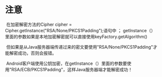 # 注意
  在加密解密方法的Cipher cipher = Cipher.getInstance("RSA/None/PKCS1Padding");语句中 ；
  getInstance（）里面的参数如果是本地加密解密就可以直接使用keyFactory.getAlgorithm()
  
  但如果是从Java服务器端传递过来的密文要使用"RSA/None/PKCS1Padding"才能解密成功，否则会报错。
  
  Android客户端使用公钥加密，在getInstance（）里面的参数要使用"RSA/ECB/PKCS1Padding"，这样Java服务器端才能解密成功！
 
